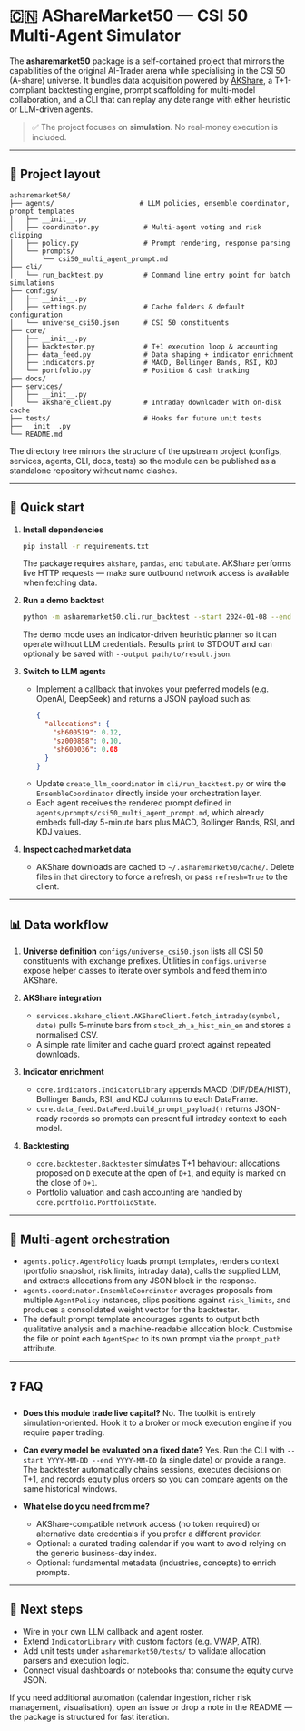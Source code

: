 # 🇨🇳 AShareMarket50 — CSI 50 Multi-Agent Simulator

The **asharemarket50** package is a self-contained project that mirrors the
capabilities of the original AI-Trader arena while specialising in the CSI 50
(A-share) universe. It bundles data acquisition powered by [AKShare], a
T+1-compliant backtesting engine, prompt scaffolding for multi-model
collaboration, and a CLI that can replay any date range with either heuristic or
LLM-driven agents.

> ✅ The project focuses on **simulation**. No real-money execution is included.

---

## 🧱 Project layout

```
asharemarket50/
├── agents/                     # LLM policies, ensemble coordinator, prompt templates
│   ├── __init__.py
│   ├── coordinator.py           # Multi-agent voting and risk clipping
│   ├── policy.py                # Prompt rendering, response parsing
│   └── prompts/
│       └── csi50_multi_agent_prompt.md
├── cli/
│   └── run_backtest.py          # Command line entry point for batch simulations
├── configs/
│   ├── __init__.py
│   ├── settings.py              # Cache folders & default configuration
│   └── universe_csi50.json      # CSI 50 constituents
├── core/
│   ├── __init__.py
│   ├── backtester.py            # T+1 execution loop & accounting
│   ├── data_feed.py             # Data shaping + indicator enrichment
│   ├── indicators.py            # MACD, Bollinger Bands, RSI, KDJ
│   └── portfolio.py             # Position & cash tracking
├── docs/
├── services/
│   ├── __init__.py
│   └── akshare_client.py        # Intraday downloader with on-disk cache
├── tests/                       # Hooks for future unit tests
├── __init__.py
└── README.md
```

The directory tree mirrors the structure of the upstream project (configs,
services, agents, CLI, docs, tests) so the module can be published as a standalone
repository without name clashes.

---

## 🚀 Quick start

1. **Install dependencies**
   ```bash
   pip install -r requirements.txt
   ```
   The package requires `akshare`, `pandas`, and `tabulate`. AKShare performs
   live HTTP requests — make sure outbound network access is available when
   fetching data.

2. **Run a demo backtest**
   ```bash
   python -m asharemarket50.cli.run_backtest --start 2024-01-08 --end 2024-01-15 --mode demo
   ```
   The demo mode uses an indicator-driven heuristic planner so it can operate
   without LLM credentials. Results print to STDOUT and can optionally be saved
   with `--output path/to/result.json`.

3. **Switch to LLM agents**
   - Implement a callback that invokes your preferred models (e.g. OpenAI,
     DeepSeek) and returns a JSON payload such as:
     ```json
     {
       "allocations": {
         "sh600519": 0.12,
         "sz000858": 0.10,
         "sh600036": 0.08
       }
     }
     ```
   - Update `create_llm_coordinator` in `cli/run_backtest.py` or wire the
     `EnsembleCoordinator` directly inside your orchestration layer.
   - Each agent receives the rendered prompt defined in
     `agents/prompts/csi50_multi_agent_prompt.md`, which already embeds
     full-day 5-minute bars plus MACD, Bollinger Bands, RSI, and KDJ values.

4. **Inspect cached market data**
   - AKShare downloads are cached to `~/.asharemarket50/cache/`. Delete files in
     that directory to force a refresh, or pass `refresh=True` to the client.

---

## 📊 Data workflow

1. **Universe definition**
   `configs/universe_csi50.json` lists all CSI 50 constituents with exchange
   prefixes. Utilities in `configs.universe` expose helper classes to iterate
   over symbols and feed them into AKShare.

2. **AKShare integration**
   - `services.akshare_client.AKShareClient.fetch_intraday(symbol, date)` pulls
     5-minute bars from `stock_zh_a_hist_min_em` and stores a normalised CSV.
   - A simple rate limiter and cache guard protect against repeated downloads.

3. **Indicator enrichment**
   - `core.indicators.IndicatorLibrary` appends MACD (DIF/DEA/HIST), Bollinger
     Bands, RSI, and KDJ columns to each DataFrame.
   - `core.data_feed.DataFeed.build_prompt_payload()` returns JSON-ready records
     so prompts can present full intraday context to each model.

4. **Backtesting**
   - `core.backtester.Backtester` simulates T+1 behaviour: allocations proposed
     on `D` execute at the open of `D+1`, and equity is marked on the close of
     `D+1`.
   - Portfolio valuation and cash accounting are handled by
     `core.portfolio.PortfolioState`.

---

## 🤖 Multi-agent orchestration

- `agents.policy.AgentPolicy` loads prompt templates, renders context
  (portfolio snapshot, risk limits, intraday data), calls the supplied LLM, and
  extracts allocations from any JSON block in the response.
- `agents.coordinator.EnsembleCoordinator` averages proposals from multiple
  `AgentPolicy` instances, clips positions against `risk_limits`, and produces a
  consolidated weight vector for the backtester.
- The default prompt template encourages agents to output both qualitative
  analysis and a machine-readable allocation block. Customise the file or point
  each `AgentSpec` to its own prompt via the `prompt_path` attribute.

---

## ❓ FAQ

- **Does this module trade live capital?**
  No. The toolkit is entirely simulation-oriented. Hook it to a broker or mock
  execution engine if you require paper trading.

- **Can every model be evaluated on a fixed date?**
  Yes. Run the CLI with `--start YYYY-MM-DD --end YYYY-MM-DD` (a single date) or
  provide a range. The backtester automatically chains sessions, executes
  decisions on T+1, and records equity plus orders so you can compare agents on
  the same historical windows.

- **What else do you need from me?**
  - AKShare-compatible network access (no token required) or alternative data
    credentials if you prefer a different provider.
  - Optional: a curated trading calendar if you want to avoid relying on the
    generic business-day index.
  - Optional: fundamental metadata (industries, concepts) to enrich prompts.

---

## 📌 Next steps

- Wire in your own LLM callback and agent roster.
- Extend `IndicatorLibrary` with custom factors (e.g. VWAP, ATR).
- Add unit tests under `asharemarket50/tests/` to validate allocation parsers and
  execution logic.
- Connect visual dashboards or notebooks that consume the equity curve JSON.

If you need additional automation (calendar ingestion, richer risk management,
visualisation), open an issue or drop a note in the README — the package is
structured for fast iteration.

[AKShare]: https://github.com/akfamily/akshare
